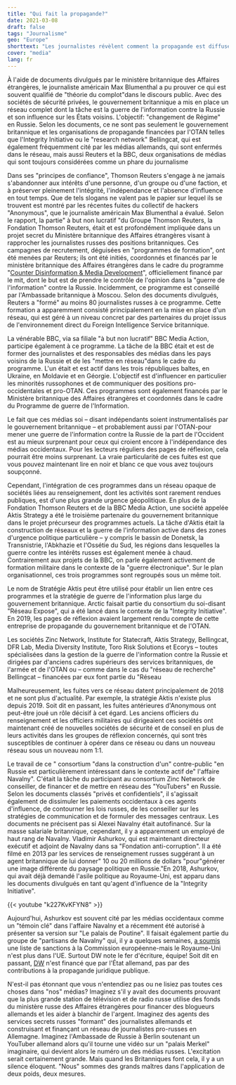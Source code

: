 ```yaml
---
title: "Qui fait la propagande?"
date: 2021-03-08
draft: false
tags: "Journalisme"
geo: "Europe"
shorttext: "Les journalistes révèlent comment la propagande est diffusée par les médias occidentaux et que se passe-t-il? Reporters sans frontières ne dépose pas d'annonce."
cover: "media"
lang: fr
---
```


À l'aide de documents divulgués par le ministère britannique des Affaires étrangères, le journaliste américain Max Blumenthal a pu prouver ce qui est souvent qualifié de "théorie du complot"dans le discours public. Avec des sociétés de sécurité privées, le gouvernement britannique a mis en place un réseau complet dont la tâche est la guerre de l'information contre la Russie et son influence sur les États voisins. L'objectif: "changement de Régime" en Russie. Selon les documents, ce ne sont pas seulement le gouvernement britannique et les organisations de propagande financées par l'OTAN telles que l'Integrity Initiative ou le "research network" Bellingcat, qui est également fréquemment cité par les médias allemands, qui sont enfermés dans le réseau, mais aussi Reuters et la BBC, deux organisations de médias qui sont toujours considérées comme un phare du journalisme

Dans ses "principes de confiance", Thomson Reuters s'engage à ne jamais s'abandonner aux intérêts d'une personne, d'un groupe ou d'une faction, et à préserver pleinement l'intégrité, l'indépendance et l'absence d'influence en tout temps. Que de tels slogans ne valent pas le papier sur lequel ils se trouvent est montré par les récentes fuites du collectif de hackers "Anonymous", que le journaliste américain Max Blumenthal a évalué. Selon le rapport, la partie" à but non lucratif "du Groupe Thomson Reuters, la Fondation Thomson Reuters, était et est profondément impliquée dans un projet secret du Ministère britannique des Affaires étrangères visant à rapprocher les journalistes russes des positions britanniques. Ces campagnes de recrutement, déguisées en "programmes de formation", ont été menées par Reuters; ils ont été initiés, coordonnés et financés par le ministère britannique des Affaires étrangères dans le cadre du programme "[Counter Disinformation & Media Development](https://devtracker.fcdo.gov.uk/projects/GB-GOV-52-CSSF-05-000006 "Counter Disinformation and Media Development")", officiellement financé par le mit, dont le but est de prendre le contrôle de l'opinion dans la "guerre de l'information" contre la Russie. Incidemment, ce programme est conseillé par l'Ambassade britannique à Moscou. Selon des documents divulgués, Reuters a "formé" au moins 80 journalistes russes à ce programme. Cette formation a apparemment consisté principalement en la mise en place d'un réseau, qui est géré à un niveau concret par des partenaires du projet issus de l'environnement direct du Foreign Intelligence Service britannique.

La vénérable BBC, via sa filiale "à but non lucratif" BBC Media Action, participe également à ce programme. La tâche de la BBC était et est de former des journalistes et des responsables des médias dans les pays voisins de la Russie et de les "mettre en réseau"dans le cadre du programme. L'un était et est actif dans les trois républiques baltes, en Ukraine, en Moldavie et en Géorgie. L'objectif est d'influencer en particulier les minorités russophones et de communiquer des positions pro-occidentales et pro-OTAN. Ces programmes sont également financés par le Ministère britannique des Affaires étrangères et coordonnés dans le cadre du Programme de guerre de l'Information.

Le fait que ces médias soi – disant indépendants soient instrumentalisés par le gouvernement britannique – et probablement aussi par l'OTAN-pour mener une guerre de l'information contre la Russie de la part de l'Occident est au mieux surprenant pour ceux qui croient encore à l'indépendance des médias occidentaux. Pour les lecteurs réguliers des pages de réflexion, cela pourrait être moins surprenant. La vraie particularité de ces fuites est que vous pouvez maintenant lire en noir et blanc ce que vous avez toujours soupçonné.

Cependant, l'intégration de ces programmes dans un réseau opaque de sociétés liées au renseignement, dont les activités sont rarement rendues publiques, est d'une plus grande urgence géopolitique. En plus de la Fondation Thomson Reuters et de la BBC Media Action, une société appelée Aktis Strategy a été le troisième partenaire du gouvernement britannique dans le projet précurseur des programmes actuels. La tâche d'Aktis était la construction de réseaux et la guerre de l'information active dans des zones d'urgence politique particulière – y compris le bassin de Donetsk, la Transnistrie, l'Abkhazie et l'Ossétie du Sud, les régions dans lesquelles la guerre contre les intérêts russes est également menée à chaud. Contrairement aux projets de la BBC, on parle également activement de formation militaire dans le contexte de la "guerre électronique". Sur le plan organisationnel, ces trois programmes sont regroupés sous un même toit.

Le nom de Stratégie Aktis peut être utilisé pour établir un lien entre ces programmes et la stratégie de guerre de l'information plus large du gouvernement britannique. Arctic faisait partie du consortium du soi-disant "Réseau Expose", qui a été lancé dans le contexte de la "Integrity Initiative". En 2019, les pages de réflexion avaient largement rendu compte de cette entreprise de propagande du gouvernement britannique et de l'OTAN.

Les sociétés Zinc Network, Institute for Statecraft, Aktis Strategy, Bellingcat, DFR Lab, Media Diversity Institute, Toro Risk Solutions et Ecorys – toutes spécialisées dans la gestion de la guerre de l'information contre la Russie et dirigées par d'anciens cadres supérieurs des services britanniques, de l'armée et de l'OTAN ou – comme dans le cas du "réseau de recherche" Bellingcat – financées par eux font partie du "Réseau

Malheureusement, les fuites vers ce réseau datent principalement de 2018 et ne sont plus d'actualité. Par exemple, la stratégie Aktis n'existe plus depuis 2019. Soit dit en passant, les fuites antérieures d'Anonymous ont peut-être joué un rôle décisif à cet égard. Les anciens officiers du renseignement et les officiers militaires qui dirigeaient ces sociétés ont maintenant créé de nouvelles sociétés de sécurité et de conseil en plus de leurs activités dans les groupes de réflexion concernés, qui sont très susceptibles de continuer à opérer dans ce réseau ou dans un nouveau réseau sous un nouveau nom 1:1.

Le travail de ce " consortium "dans la construction d'un" contre-public "en Russie est particulièrement intéressant dans le contexte actif de" l'affaire Navalny". C'était la tâche du participant au consortium Zinc Network de conseiller, de financer et de mettre en réseau des "YouTubers" en Russie. Selon les documents classés "privés et confidentiels", il s'agissait également de dissimuler les paiements occidentaux à ces agents d'influence, de contourner les lois russes, de les conseiller sur les stratégies de communication et de formuler des messages centraux. Les documents ne précisent pas si Alexei Navalny était autofinancé. Sur la masse salariale britannique, cependant, il y a apparemment un employé de haut rang de Navalny. Vladimir Ashurkov, qui est maintenant directeur exécutif et adjoint de Navalny dans sa "Fondation anti-corruption". Il a été filmé en 2013 par les services de renseignement russes suggérant à un agent britannique de lui donner" 10 ou 20 millions de dollars "pour"générer une image différente du paysage politique en Russie."En 2018, Ashurkov, qui avait déjà demandé l'asile politique au Royaume-Uni, est apparu dans les documents divulgués en tant qu'agent d'influence de la "Integrity Initiative".

{{< youtube "k227KvKFYN8" >}}

Aujourd'hui, Ashurkov est souvent cité par les médias occidentaux comme un "témoin clé" dans l'affaire Navalny et a récemment été autorisé à présenter sa version sur "Le palais de Poutine". Il faisait également partie du groupe de "partisans de Navalny" qui, il y a quelques semaines, [a soumis](https://www.dw.com/de/nawalnys-team-legt-eu-sanktionsliste-vor/a-56512540 "Nawalnys Team legt EU Sanktionsliste vor") une liste de sanctions à la Commission européenne-mais le Royaume-Uni n'est plus dans l'UE. Surtout DW note le fer d'écriture, équipe! Soit dit en passant, [DW](https://www.reuters.com/article/russland-deutsche-welle-idDEKBN1WC16Z "Deutsche Welle gerät in Russland weiter unter Druck") n'est financé que par l'État allemand, pas par des contributions à la propagande juridique publique. 

N'est-il pas étonnant que vous n'entendiez pas ou ne lisiez pas toutes ces choses dans "nos" médias? Imaginez s'il y avait des documents prouvant que la plus grande station de télévision et de radio russe utilise des fonds du ministère russe des Affaires étrangères pour financer des blogueurs allemands et les aider à blanchir de l'argent. Imaginez des agents des services secrets russes "formant" des journalistes allemands et construisant et finançant un réseau de journalistes pro-russes en Allemagne. Imaginez l'Ambassade de Russie à Berlin soutenant un YouTuber allemand alors qu'il tourne une vidéo sur un "palais Merkel" imaginaire, qui devient alors le numéro un des médias russes. L'excitation serait certainement grande. Mais quand les Britanniques font cela, il y a un silence éloquent. "Nous" sommes des grands maîtres dans l'application de deux poids, deux mesures.
